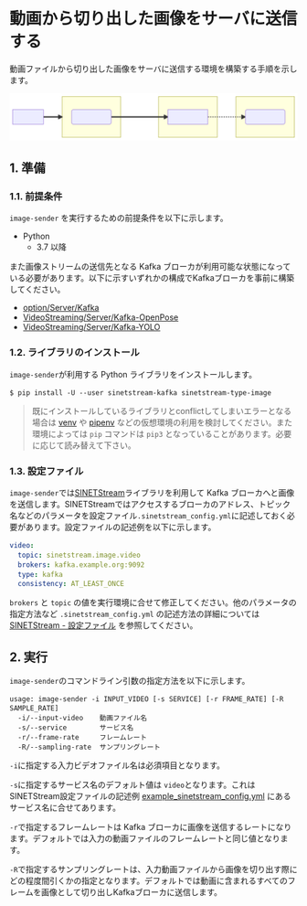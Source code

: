 # 動画から切り出した画像をサーバに送信する

動画ファイルから切り出した画像をサーバに送信する環境を構築する手順を示します。

![構成図](system-1.svg)
<!--
```mermaid
flowchart LR
  subgraph S[image-sender]
    SS(SINETStream)
  end
  subgraph SRV[Server]
    B[Kafka Broker]
  end
  subgraph VV["VideoViewer.py"]
    RD(SINETStream)
  end
  F["video file"]
  F==>S
  SS==>|publish|B-.->RD
```
-->

## 1. 準備

### 1.1. 前提条件

`image-sender` を実行するための前提条件を以下に示します。

* Python
  * 3.7 以降

また画像ストリームの送信先となる Kafka ブローカが利用可能な状態になっている必要があります。以下に示すいずれかの構成でKafkaブローカを事前に構築してください。

* [option/Server/Kafka](../../../Server/Kafka/README.md)
* [VideoStreaming/Server/Kafka-OpenPose](../../../../VideoStreaming/Server/Kafka-OpenPose/README.md)
* [VideoStreaming/Server/Kafka-YOLO](../../../../VideoStreaming/Server/Kafka-YOLO/README.md)

### 1.2. ライブラリのインストール

`image-sender`が利用する Python ライブラリをインストールします。

```console
$ pip install -U --user sinetstream-kafka sinetstream-type-image
```

> 既にインストールしているライブラリとconflictしてしまいエラーとなる場合は [venv](https://docs.python.org/ja/3/library/venv.html) や [pipenv](https://github.com/pypa/pipenv) などの仮想環境の利用を検討してください。また環境によっては `pip` コマンドは `pip3` となっていることがあります。必要に応じて読み替えて下さい。

### 1.3. 設定ファイル

`image-sender`では[SINETStream](https://www.sinetstream.net/)ライブラリを利用して Kafka ブローカへと画像を送信します。SINETStreamではアクセスするブローカのアドレス、トピック名などのパラメータを設定ファイル`.sinetstream_config.yml`に記述しておく必要があります。設定ファイルの記述例を以下に示します。

```yaml
video:
  topic: sinetstream.image.video
  brokers: kafka.example.org:9092
  type: kafka
  consistency: AT_LEAST_ONCE
```

`brokers` と `topic` の値を実行環境に合せて修正してください。他のパラメータの指定方法など `.sinetstream_config.yml` の記述方法の詳細については [SINETStream - 設定ファイル](https://www.sinetstream.net/docs/userguide/config.html) を参照してください。

## 2. 実行

`image-sender`のコマンドライン引数の指定方法を以下に示します。

```console
usage: image-sender -i INPUT_VIDEO [-s SERVICE] [-r FRAME_RATE] [-R SAMPLE_RATE]
  -i/--input-video    動画ファイル名
  -s/--service        サービス名
  -r/--frame-rate     フレームレート
  -R/--sampling-rate  サンプリングレート
```

`-i`に指定する入力ビデオファイル名は必須項目となります。

`-s`に指定するサービス名のデフォルト値は `video`となります。これは SINETStream設定ファイルの記述例 [example_sinetstream_config.yml](example_sinetstream_config.yml) にあるサービス名に合せてあります。

`-r`で指定するフレームレートは Kafka ブローカに画像を送信するレートになります。デフォルトでは入力の動画ファイルのフレームレートと同じ値となります。

`-R`で指定するサンプリングレートは、入力動画ファイルから画像を切り出す際にどの程度間引くかの指定となります。デフォルトでは動画に含まれるすべてのフレームを画像として切り出しKafkaブローカに送信します。
